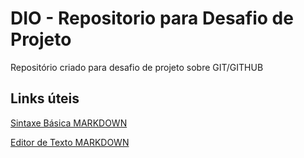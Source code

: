 # DIO - Repositorio para Desafio de Projeto
Repositório criado para desafio de projeto sobre GIT/GITHUB

## Links úteis
[Sintaxe Básica MARKDOWN](https://www.markdownguide.org/basic-syntax/)

[Editor de Texto MARKDOWN](https://dillinger.io/)


